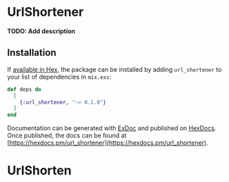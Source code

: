 # UrlShortener

**TODO: Add description**

## Installation

If [available in Hex](https://hex.pm/docs/publish), the package can be installed
by adding `url_shortener` to your list of dependencies in `mix.exs`:

```elixir
def deps do
  [
    {:url_shortener, "~> 0.1.0"}
  ]
end
```

Documentation can be generated with [ExDoc](https://github.com/elixir-lang/ex_doc)
and published on [HexDocs](https://hexdocs.pm). Once published, the docs can
be found at [https://hexdocs.pm/url_shortener](https://hexdocs.pm/url_shortener).

# UrlShorten
